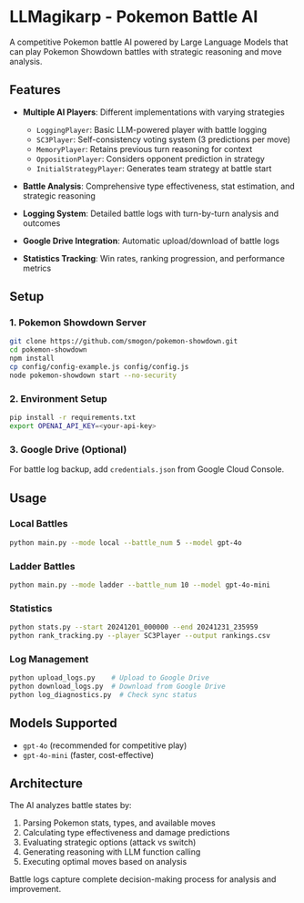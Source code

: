 # LLMagikarp - Pokemon Battle AI

A competitive Pokemon battle AI powered by Large Language Models that can play Pokemon Showdown battles with strategic reasoning and move analysis.

## Features

- **Multiple AI Players**: Different implementations with varying strategies
  - `LoggingPlayer`: Basic LLM-powered player with battle logging
  - `SC3Player`: Self-consistency voting system (3 predictions per move)
  - `MemoryPlayer`: Retains previous turn reasoning for context
  - `OppositionPlayer`: Considers opponent prediction in strategy
  - `InitialStrategyPlayer`: Generates team strategy at battle start

- **Battle Analysis**: Comprehensive type effectiveness, stat estimation, and strategic reasoning
- **Logging System**: Detailed battle logs with turn-by-turn analysis and outcomes
- **Google Drive Integration**: Automatic upload/download of battle logs
- **Statistics Tracking**: Win rates, ranking progression, and performance metrics

## Setup

### 1. Pokemon Showdown Server
```bash
git clone https://github.com/smogon/pokemon-showdown.git
cd pokemon-showdown
npm install
cp config/config-example.js config/config.js
node pokemon-showdown start --no-security
```

### 2. Environment Setup
```bash
pip install -r requirements.txt
export OPENAI_API_KEY=<your-api-key>
```

### 3. Google Drive (Optional)
For battle log backup, add `credentials.json` from Google Cloud Console.

## Usage

### Local Battles
```bash
python main.py --mode local --battle_num 5 --model gpt-4o
```

### Ladder Battles
```bash
python main.py --mode ladder --battle_num 10 --model gpt-4o-mini
```

### Statistics
```bash
python stats.py --start 20241201_000000 --end 20241231_235959
python rank_tracking.py --player SC3Player --output rankings.csv
```

### Log Management
```bash
python upload_logs.py    # Upload to Google Drive
python download_logs.py  # Download from Google Drive
python log_diagnostics.py  # Check sync status
```

## Models Supported

- `gpt-4o` (recommended for competitive play)
- `gpt-4o-mini` (faster, cost-effective)

## Architecture

The AI analyzes battle states by:
1. Parsing Pokemon stats, types, and available moves
2. Calculating type effectiveness and damage predictions
3. Evaluating strategic options (attack vs switch)
4. Generating reasoning with LLM function calling
5. Executing optimal moves based on analysis

Battle logs capture complete decision-making process for analysis and improvement.
